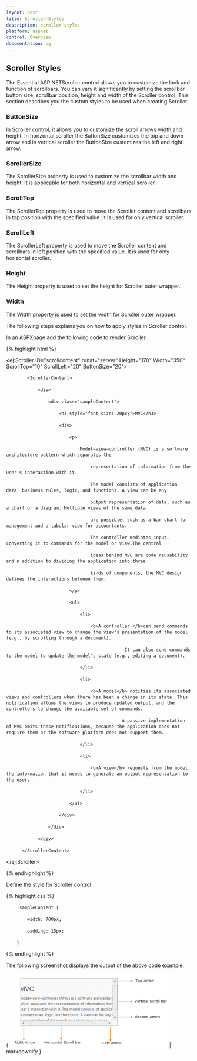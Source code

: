 ```yaml
---
layout: post
title: Scroller-Styles
description: scroller styles
platform: aspnet
control: Overview
documentation: ug
---
```


## Scroller Styles

The Essential ASP.NETScroller control allows you to customize the look and function of scrollbars. You can vary it significantly by setting the scrollbar button size, scrollbar position, height and width of the Scroller control. This section describes you the custom styles to be used when creating Scroller.

### ButtonSize

In Scroller control, it allows you to customize the scroll arrows width and height. In horizontal scroller the ButtonSize customizes the top and down arrow and in vertical scroller the ButtonSize customizes the left and right arrow.

### ScrollerSize

The ScrollerSize property is used to customize the scrollbar width and height. It is applicable for both horizontal and vertical scroller.

### ScrollTop

The ScrollerTop property is used to move the Scroller content and scrollbars in top position with the specified value. It is used for only vertical scroller.

### ScrollLeft

The ScrollerLeft property is used to move the Scroller content and scrollbars in left position with the specified value. It is used for only horizontal scroller.

### Height

The Height property is used to set the height for Scroller outer wrapper.

### Width

The Width property is used to set the width for Scroller outer wrapper.

The following steps explains you on how to apply styles in Scroller control.

In an ASPXpage add the following code to render Scroller.



{% highlight html %}



<ej:Scroller ID="scrollcontent" runat="server" Height="170" Width="350" ScrollTop="10" ScrollLeft="20" ButtonSize="20">

            <ScrollerContent>

                <div>

                    <div class="sampleContent">

                        <h3 style="font-size: 20px;">MVC</h3>

                        <div>

                            <p>

                                Model–view–controller (MVC) is a software architecture pattern which separates the

                                    representation of information from the user's interaction with it.

                                    The model consists of application data, business rules, logic, and functions. A view can be any

                                    output representation of data, such as a chart or a diagram. Multiple views of the same data 

                                    are possible, such as a bar chart for management and a tabular view for accountants. 

                                    The controller mediates input, converting it to commands for the model or view.The central 

                                    ideas behind MVC are code reusability and n addition to dividing the application into three 

                                    kinds of components, the MVC design defines the interactions between them.

                            </p>

                            <ul>

                                <li>

                                    <b>A controller </b>can send commands to its associated view to change the view's presentation of the model (e.g., by scrolling through a document). 

                                                 It can also send commands to the model to update the model's state (e.g., editing a document).

                                </li>

                                <li>

                                    <b>A model</b> notifies its associated views and controllers when there has been a change in its state. This notification allows the views to produce updated output, and the controllers to change the available set of commands. 

                                                A passive implementation of MVC omits these notifications, because the application does not require them or the software platform does not support them.

                                </li>

                                <li>

                                    <b>A view</b> requests from the model the information that it needs to generate an output representation to the user.

                                </li>

                            </ul>

                        </div>

                    </div>

                </div>

          </ScrollerContent>

</ej:Scroller>



{% endhighlight %}



Define the style for Scroller control

{% highlight css %}



        .sampleContent {

            width: 700px;

            padding: 15px;

        }





{% endhighlight %}



The following screenshot displays the output of the above code example.

{ ![C:/Users/labuser/Desktop/scroller.png](Scroller-Styles_images/Scroller-Styles_img1.png) | markdownify }



